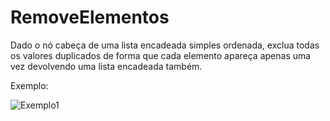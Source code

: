 #  RemoveElementos
  
  
Dado o nó cabeça de uma lista encadeada simples ordenada, exclua todas os valores duplicados de forma que cada elemento apareça apenas uma vez devolvendo uma lista encadeada também.
  
Exemplo:
  
![Exemplo1](https://assets.leetcode.com/uploads/2021/01/04/list1.jpg )
  
  